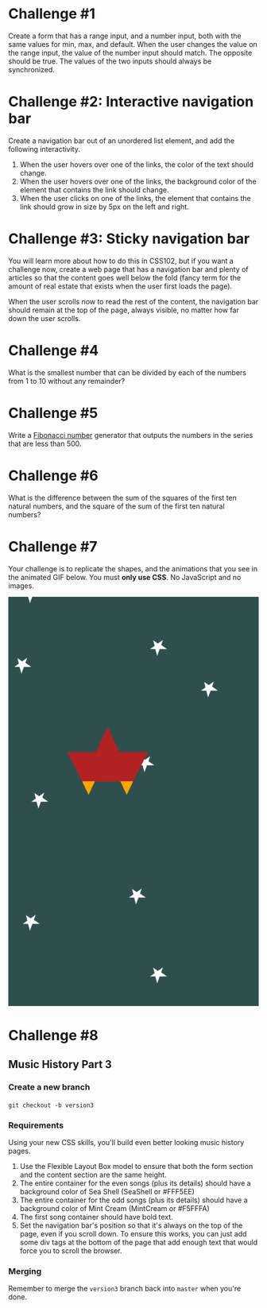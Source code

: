 # Challenge \#1

Create a form that has a range input, and a number input, both with the same values for min, max, and default. When the user changes the value on the range input, the value of the number input should match. The opposite should be true. The values of the two inputs should always be synchronized.

# Challenge \#2: Interactive navigation bar

Create a navigation bar out of an unordered list element, and add the following interactivity.

1. When the user hovers over one of the links, the color of the text should change.
1. When the user hovers over one of the links, the background color of the element that contains the link should change.
1. When the user clicks on one of the links, the element that contains the link should grow in size by 5px on the left and right.

# Challenge \#3: Sticky navigation bar

You will learn more about how to do this in CSS102, but if you want a challenge now, create a web page that has a navigation bar and plenty of articles so that the content goes well below the fold (fancy term for the amount of real estate that exists when the user first loads the page).

When the user scrolls now to read the rest of the content, the navigation bar should remain at the top of the page, always visible, no matter how far down the user scrolls.

# Challenge \#4

What is the smallest number  that can be divided by each of the numbers from 1 to 10 without any remainder?

# Challenge \#5

Write a [Fibonacci number](https://en.wikipedia.org/wiki/Fibonacci_number) generator that outputs the numbers in the series that are less than 500.

# Challenge \#6

What is the difference between the sum of the squares of the first ten natural numbers, and the square of the sum of the first ten natural numbers?

# Challenge \#7

Your challenge is to replicate the shapes, and the animations that you see in the animated GIF below. You must **only use CSS**. No JavaScript and no images.

<img src="fKDwWc0Stk.gif">

# Challenge \#8

## Music History Part 3

### Create a new branch

`git checkout -b version3`

### Requirements

Using your new CSS skills, you'll build even better looking music history pages.

1. Use the Flexible Layout Box model to ensure that both the form section and the content section are the same height.
1. The entire container for the even songs (plus its details) should have a background color of Sea Shell (SeaShell or \#FFF5EE)
1. The entire container for the odd songs (plus its details) should have a background color of Mint Cream (MintCream or \#F5FFFA)
1. The first song container should have bold text.
1. Set the navigation bar's position so that it's always on the top of the page, even if you scroll down. To ensure this works, you can just add some div tags at the bottom of the page that add enough text that would force you to scroll the browser.

### Merging

Remember to merge the `version3` branch back into `master` when you're done.